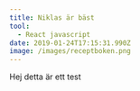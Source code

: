 ```yaml
---
title: Niklas är bäst
tool:
  - React javascript
date: 2019-01-24T17:15:31.990Z
image: /images/receptboken.png
---
```

Hej detta är ett test
